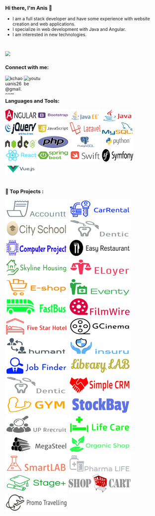 
### Hi there, I'm Anis 👋

 - I am a full stack developer and have some experience with website creation and web applications.
 - I specialize in web development with Java and Angular.
 - I am interested in new technologies.
 <br>
 
![](https://komarev.com/ghpvc/?username=aniskchaou)

### Connect with me:

[<img align="left" alt="kchaouanis26@gmail.com" width="60" height="60" src="https://img.icons8.com/fluent/48/000000/gmail.png"/>](mailto:kchaouanis26@gmail.com)
[<img align="left" alt="youtube" width="60" height="60" src="https://toppng.com/uploads/preview/youtube-logo-11609383902z56yosfap9.png"/>](https://www.youtube.com/channel/UCGsw9YPdknaVPi0wWfxCUGg)
<br>

<br>

### Languages and Tools:
<img width="100" height="40" alt="screen shot 2017-08-07 at 12 18 15 pm" src="angular.png"> <img width="100" height="40" alt="screen shot 2017-08-07 at 12 18 15 pm" src="bootstrap.png"> <img width="100" height="40" alt="screen shot 2017-08-07 at 12 18 15 pm" src="j2ee.png"> <img width="100" height="40" alt="screen shot 2017-08-07 at 12 18 15 pm" src="java.png"> <img width="100" height="40" alt="screen shot 2017-08-07 at 12 18 15 pm" src="jquery.png"> <img width="100" height="40" alt="screen shot 2017-08-07 at 12 18 15 pm" src="js.png"> <img width="100" height="40" alt="screen shot 2017-08-07 at 12 18 15 pm" src="laravel.png"> <img width="100" height="40" alt="screen shot 2017-08-07 at 12 18 15 pm" src="mysql.png"> <img width="100" height="40" alt="screen shot 2017-08-07 at 12 18 15 pm" src="node.png"> <img width="100" height="40" alt="screen shot 2017-08-07 at 12 18 15 pm" src="php.png"> <img width="100" height="40" alt="screen shot 2017-08-07 at 12 18 15 pm" src="postgresql.jpg"> <img width="100" height="40" alt="screen shot 2017-08-07 at 12 18 15 pm" src="python.png"> <img width="100" height="40" alt="screen shot 2017-08-07 at 12 18 15 pm" src="react.png"> <img width="100" height="40" alt="screen shot 2017-08-07 at 12 18 15 pm" src="springboot.png"> <img width="100" height="40" alt="screen shot 2017-08-07 at 12 18 15 pm" src="swift.png"> <img width="100" height="40" alt="screen shot 2017-08-07 at 12 18 15 pm" src="symfony.png"> <img width="100" height="40" alt="screen shot 2017-08-07 at 12 18 15 pm" src="vue.png">  
<br>


### 📕 Top Projects :
<img width="200" height="60" alt="screen shot 2017-08-07 at 12 18 15 pm" src="accountt.png">  <img width="200" height="60" alt="screen shot 2017-08-07 at 12 18 15 pm" src="carrental.png">  <img width="200" height="60" alt="screen shot 2017-08-07 at 12 18 15 pm" src="cityschool.png">  <img width="200" height="60" alt="screen shot 2017-08-07 at 12 18 15 pm" src="dentic.png">  <img width="200" height="60" alt="screen shot 2017-08-07 at 12 18 15 pm" src="computerproject.png">  <img width="200" height="60" alt="screen shot 2017-08-07 at 12 18 15 pm" src="easyrestaurant.png">  <img width="200" height="60" alt="screen shot 2017-08-07 at 12 18 15 pm" src="skylinehousing.png">  <img width="200" height="60" alt="screen shot 2017-08-07 at 12 18 15 pm" src="eloyer.png">  <img width="200" height="60" alt="screen shot 2017-08-07 at 12 18 15 pm" src="eshop.png">  <img width="200" height="60" alt="screen shot 2017-08-07 at 12 18 15 pm" src="eventy.png">  <img width="200" height="60" alt="screen shot 2017-08-07 at 12 18 15 pm" src="fastbus.png">  <img width="200" height="60" alt="screen shot 2017-08-07 at 12 18 15 pm" src="filmwire.png">  <img width="200" height="60" alt="screen shot 2017-08-07 at 12 18 15 pm" src="fivestarhotel.png">  <img width="200" height="60" alt="screen shot 2017-08-07 at 12 18 15 pm" src="gcinema.png">  <img width="200" height="60" alt="screen shot 2017-08-07 at 12 18 15 pm" src="humant.png">  <img width="200" height="60" alt="screen shot 2017-08-07 at 12 18 15 pm" src="insuru.png">  <img width="200" height="60" alt="screen shot 2017-08-07 at 12 18 15 pm" src="jobfinder.png">  <img width="200" height="60" alt="screen shot 2017-08-07 at 12 18 15 pm" src="librarylab.png">  <img width="200" height="60" alt="screen shot 2017-08-07 at 12 18 15 pm" src="dentic.png">  <img width="200" height="60" alt="screen shot 2017-08-07 at 12 18 15 pm" src="simplecrm.png">  <img width="200" height="60" alt="screen shot 2017-08-07 at 12 18 15 pm" src="gym.png">  <img width="200" height="60" alt="screen shot 2017-08-07 at 12 18 15 pm" src="stockbay.png">  <img width="200" height="60" alt="screen shot 2017-08-07 at 12 18 15 pm" src="uprecruit.png">  <img width="200" height="60" alt="screen shot 2017-08-07 at 12 18 15 pm" src="lifecare.png">  <img width="200" height="60" alt="screen shot 2017-08-07 at 12 18 15 pm" src="megasteel.png">  <img width="200" height="60" alt="screen shot 2017-08-07 at 12 18 15 pm" src="organicshop.png">  <img width="200" height="60" alt="screen shot 2017-08-07 at 12 18 15 pm" src="smartlab.png">  <img width="200" height="60" alt="screen shot 2017-08-07 at 12 18 15 pm" src="pharmalife.png">  <img width="200" height="60" alt="screen shot 2017-08-07 at 12 18 15 pm" src="stage+.png">  <img width="200" height="60" alt="screen shot 2017-08-07 at 12 18 15 pm" src="shopcart.png">  <img width="200" height="60" alt="screen shot 2017-08-07 at 12 18 15 pm" src="promotraveling.png">  

